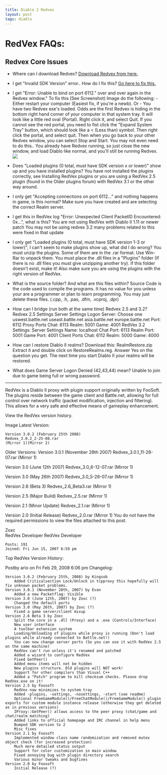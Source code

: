 ```yaml
---
title: Diablo 2 Redvex
layout: post
tags: diablo
---
```


# RedVex FAQs:

## Redvex Core Issues

- Where can I download Redvex?
  [Download Redvex from here.]()
        
- I get "Invalid SDK Version" error.. How do I fix this?
   [Go here to fix this.](https://web.archive.org/web/20090201225034/http://redvex.d2help.com/viewtopic.php?f=2&t=2316)
        
- I get "Error: Unable to bind on port 6112." over and over again in the Redvex window."
   To fix this (See Screenshot) Image do the following:
            - Either restart your computer (Easiest fix, if you're a newb). Or
            - You have two Redvex exe's loaded. Odds are the first Redvex is hiding in the bottom right hand corner of your computer in that system tray. It will look like a little red oval (Portal). Right click it, and select Quit. If you cannot see the red portal, you need to fist click the "Expand System Tray" button, which should look like a < (Less than) symbol. Then right click the portal, and select quit. Then when you go back to your other Redvex window, you can select Stop and Start. You may not even need to do this.. You already have Redvex running, so just close the new window, and load Diablo like normal, and you'll still be running Redvex.
       ![](https://web.archive.org/web/20131211073408im_/http://img171.imageshack.us/img171/8006/unable2bindww3.th.jpg)     
            
- Does "Loaded plugins (0 total, must have SDK version x or lower)" show up and you have installed plugins?
            You have not installed the plugins correctly, see Installing RedVex plugins or you are using a RedVex 2.5 plugin (found in the Older plugins forum) with RedVex 3.1 or the other way around.
- I only get "Accepting connections on port 6112..." and nothing happens in game, is this normal?
            Make sure you have created and are selecting the correct Realm server.
- I get this in RedVex log "Error: Unexpected Client PacketID Encountered: 0x...", what is this?
            You are not using RedVex with Diablo II 1.11 or newer patch
            You may not be using redvex 3.2 many problems related to this were fixed in that update
- I only get "Loaded plugins (0 total, must have SDK version 1-3 or lower)", I can't seem to make plugins show up, what did I do wrong?
            You must unzip the plugins. Some of them are in the .rar format. Use Win-Rar to unpack them. You must place the .dll files in a "Plugins" folder (If there is no .dll files you must give unzipping another try). If this folder doesn't exist, make it! Also make sure you are using the plugins with the right version of RedVex.
- What is the source folder? And what are this files within?
            Source Code is the code used to compile the programs. It has no value for you unless your are a programmer or plan to learn programming. You may just delete these files. (.cpp, .h, .pas, .dfm, .vcproj, .dpr)
- How can I bridge (run both at the same time) Redvex 2.5 and 3.2?
                Redvex 2.5 Settings
                    Server Settings
                        Logon Server: Choose one
                            uswest.battle.net
                            useast.battle.net
                            asia.battle.net
                            europe.battle.net
                        Port: 6112
                    Proxy Ports
                        Chat: 6113
                        Realm: 5001
                        Game: 4001
                RedVex 3.2 Settings:
                    Server Settings
                        Name: localhost
                        Chat Port: 6113
                        Realm Port: 5001
                        Game Port: 4001
                    Client Ports
                        Chat: 6112
                        Realm: 5000
                        Game: 4000
 - How can I restore Diablo II realms?
            Download this:
            RealmRestore.zip
            Extract it and double click on RestoreRealms.reg. Answer Yes on the question you get. The next time you start Diablo II your realms will be restored.
 - What does Game Server Logon Denied (42,43,44) mean?
            Unable to join due to game being full or wrong password.
---

RedVex is a Diablo II proxy with plugin support originally written by FooSoft. The plugins reside between the game client and Battle.net, allowing for full control over network traffic (packet modification, injection and filtering). This allows for a very safe and effective means of gameplay enhancement.

View the RedVex version history.

Image
Latest Version:

    Version 3.0.2 (February 25th 2008)
    Redvex_3.0.2_2-25-08.rar
    (Mirror 1)(Mirror 2)



Older Versions:
Version 3.0.1 (November 28th 2007)
Redvex_3.0.1_11-28-07.rar
(Mirror 1)


Version 3.0 (June 12th 2007)
Redvex_3.0_6-12-07.rar
(Mirror 1)


Version 3.0 (May 26th 2007)
Redvex_3.0_5-26-07.rar
(Mirror 1)


Version 2.6 (Beta 3)
Redvex_2.6_Beta3.rar
(Mirror 1)


Version 2.5 (Major Build)
Redvex_2.5.rar
(Mirror 1)


Version 2.1 (Minor Update)
Redvex_2.1.rar
(Mirror 1)


Version 2.0 (Initial Release)
Redvex_2.0.rar
(Mirror 1)
You do not have the required permissions to view the files attached to this post.

Zoxc	
    RedVex Developer
    RedVex Developer
     
    Posts: 191
    Joined: Fri Jun 15, 2007 6:59 pm

Top
RedVex Version History:

Postby ario on Fri Feb 29, 2008 6:06 pm
Changelog:

    Version 3.0.2 (February 25th, 2008) by Kingsob
        Added Criticalsection Lock/Unlock in tcpproxy this hopefully will fix unknown packet problems.
    Version 3.0.1 (November 28th, 2007) by Evan
        Added a new Packetflag: Visible
    Version 3.0 (June 12th, 2007) by Zoxc (?)
        Changed the default ports
    Version 3.0 (May 26th, 2007) by Zoxc (?)
        Fixed a game server/client mixup
    Version 2.6 Beta 3 by Zoxc
        Split the core in a .dll (Proxy) and a .exe (Controls/Interface)
        New user interface
        A toolbar extension system
        Loading/Unloading of plugins while proxy is running (Don't load plugins while already connected to Battle.net!)
        You can now change server ports (So you can use it with RedVex 2.5 on the same machine)
        RedVex can't run unless it's renamed and patched
        Added a wizard to configure RedVex
        Fixed GetPeer()
        Added menu items will not be hidden
        New plugins structure. Old plugins will NOT work!
        Support for other compilers than Visual C++
        Added a "Patch" program to kill checksum checks. Please drop RedVex.exe on it!
    Version 2.5 by Foosoft
        RedVex now minimizes to system tray
        Added -plugins, -settings, -nosettings, -start (see readme)
        Optional FreeGameModule()/FreeChatModule()/FreeGameModule() plugin exports for custom module instance release (otherwise they get deleted as in previous versions)
        IProxy::GetPeer() allows access to the peer proxy (chat/game and chat/realm matching)
        Added links to official homepage and IRC channel in help menu
        Bumped SDK version to 2
        Misc fixes
    Version 2.1 by Foosoft
        Implemented window class name randomization and removed mutex object check (for increased protection)
        Much more detailed status output
        Support for color customization in main window
        Fixed annoying bug with plugin directory search
        Various minor tweaks and bugfixes
    Version 2.0 by Foosoft
        Initial Release (?)
